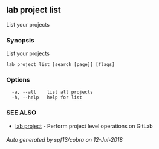 ## lab project list

List your projects

### Synopsis

List your projects

```
lab project list [search [page]] [flags]
```

### Options

```
  -a, --all    list all projects
  -h, --help   help for list
```

### SEE ALSO

* [lab project](lab_project.md)	 - Perform project level operations on GitLab

###### Auto generated by spf13/cobra on 12-Jul-2018
